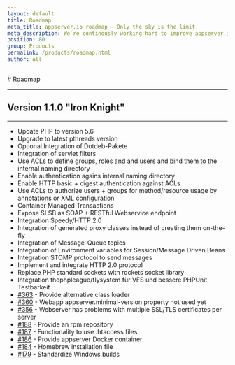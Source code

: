 ```yaml
---
layout: default
title: Roadmap
meta_title: appserver.io roadmap – Only the sky is the limit
meta_description: We´re continously working hard to improve appserver.io. Check out the appserver.io roadmap for detailed informations.
position: 80
group: Products
permalink: /products/roadmap.html
author: all
---
```


#<i class="fa fa-road"></i> Roadmap
***

## Version 1.1.0 "Iron Knight"
***
* Update PHP to version 5.6
* Upgrade to latest pthreads version
* Optional Integration of Dotdeb-Pakete
* Integration of servlet filters
* Use ACLs to define groups, roles and and users and bind them to the internal naming directory
* Enable authentication agains internal naming directory
* Enable HTTP basic + digest authentication against ACLs
* Use ACLs to authorize users + groups for method/resource usage by annotations or XML configuration
* Container Managed Transactions
* Expose SLSB as SOAP + RESTful Webservice  endpoint
* Integration Speedy/HTTP 2.0
* Integration of generated proxy classes instead of creating them on-the-fly
* Integration of Message-Queue topics
* Integration of Environment variables for Session/Message Driven Beans
* Integration STOMP protocol to send messages
* Implement and integrate HTTP 2.0 protocol
* Replace PHP standard sockets with rockets socket library
* Integration thephpleague/flysystem für VFS und bessere PHPUnit Testbarkeit
* [#363](<{{ "363" | prepend: site.github_issue }}>) - Provide alternative class loader
* [#360](<{{ "360" | prepend: site.github_issue }}>) - Webapp appserver.minimal-version property not used yet
* [#356](<{{ "356" | prepend: site.github_issue }}>) - Webserver has problems with multiple SSL/TLS certificates per server
* [#188](<{{ "188" | prepend: site.github_issue }}>) - Provide an rpm repository
* [#187](<{{ "187" | prepend: site.github_issue }}>) - Functionality to use .htaccess files
* [#186](<{{ "186" | prepend: site.github_issue }}>) - Provide appserver Docker container
* [#184](<{{ "184" | prepend: site.github_issue }}>) - Homebrew installation file
* [#179](<{{ "179" | prepend: site.github_issue }}>) - Standardize Windows builds